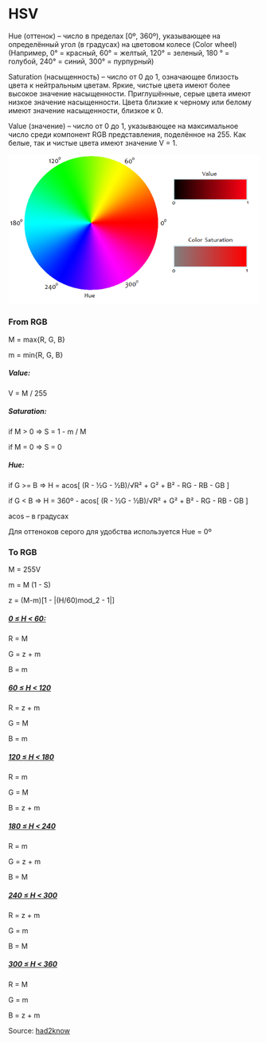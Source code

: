 # HSV
Hue (оттенок) – число в пределах [0º, 360º), указывающее на определённый угол (в градусах) на цветовом колесе (Color wheel) (Например, 0° = красный, 60° = желтый, 120° = зеленый,
180 ° = голубой, 240° = синий, 300° = пурпурный)

Saturation (насыщенность) – число от 0 до 1, означающее близость цвета к нейтральным цветам. Яркие, чистые цвета имеют более высокое значение насыщенности.
Приглушённые, серые цвета имеют низкое значение насыщенности. Цвета близкие к черному или белому имеют значение насыщенности, близкое к 0.

Value (значение) – число от 0 до 1, указывающее на максимальное число среди компонент RGB представления, поделённое на 255. Как белые, так и чистые цвета имеют значение V = 1.

![color_wheel](content/hsv-color-model.png)

### From RGB
M = max{R, G, B}

m = min{R, G, B}

##### Value:

V = M / 255

##### Saturation:

if M > 0 => S = 1 - m / M

if M = 0 => S = 0

##### Hue:

if G >= B => H = acos[ (R - ½G - ½B)/√R² + G² + B² - RG - RB - GB ]

if G < B => H = 360º - acos[ (R - ½G - ½B)/√R² + G² + B² - RG - RB - GB ]

acos – в градусах

Для оттеноков серого для удобства используется Hue = 0º

### To RGB

M = 255V

m = M (1 - S)

z = (M-m)[1 - |(H/60)mod_2 - 1|]

##### <ins>0 ≤ H < 60:</ins>

R = M

G = z + m

B = m

##### <ins>60 ≤ H < 120</ins>

R = z + m

G = M

B = m

##### <ins>120 ≤ H < 180</ins>

R = m

G = M

B = z + m

##### <ins>180 ≤ H < 240</ins>

R = m

G = z + m

B = M

##### <ins>240 ≤ H < 300</ins>

R = z + m

G = m

B = M

##### <ins>300 ≤ H < 360</ins>

R = M

G = m

B = z + m

Source: [had2know]([had2know](https://www.had2know.org/technology/hsl-rgb-color-converter.html))